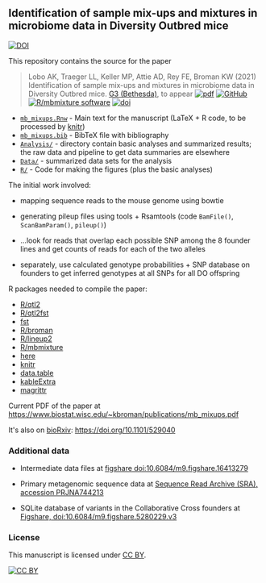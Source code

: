 ## Identification of sample mix-ups and mixtures in microbiome data in Diversity Outbred mice

[![DOI](https://zenodo.org/badge/161683290.svg)](https://zenodo.org/badge/latestdoi/161683290)

This repository contains the source for the paper

> Lobo AK, Traeger LL, Keller MP, Attie AD, Rey FE, Broman KW (2021)
> Identification of sample mix-ups and mixtures in microbiome data in
> Diversity Outbred mice. [G3
> (Bethesda)](https://academic.oup.com/g3journal), to appear
> [![pdf](https://kbroman.org/icons16/pdf-icon.png)](https://academic.oup.com/g3journal/advance-article-pdf/doi/10.1093/g3journal/jkab308/40259169/jkab308.pdf)
> [![GitHub](https://kbroman.org/icons16/github-icon.png)](https://github.com/kbroman/Paper_MBmixups)
> [![R/mbmixture software](https://kbroman.org/icons16/R-icon.png)](https://github.com/kbroman/mbmixture)
> [![doi](https://kbroman.org/icons16/doi-icon.png)](https://doi.org/10.1093/g3journal/jkab308)


- [`mb_mixups.Rnw`](mb_mixups.Rnw) - Main text for the manuscript
  (LaTeX + R code, to be processed by [knitr](https://yihui.org/knitr/))
- [`mb_mixups.bib`](mb_mixups.bib) - BibTeX file with bibliography
- [`Analysis/`](Analysis/) - directory contain basic analyses and
  summarized results; the raw data and pipeline to get data summaries
  are elsewhere
- [`Data/`](Data/) - summarized data sets for the analysis
- [`R/`](R/) - Code for making the figures (plus the basic analyses)

The initial work involved:

- mapping sequence reads to the mouse genome using bowtie

- generating pileup files using tools + Rsamtools
  (code `BamFile()`, `ScanBamParam()`, `pileup()`)

- ...look for reads that overlap each possible SNP among the 8
  founder lines and get counts of reads for each of the two alleles

- separately, use calculated genotype probabilities + SNP database
  on founders to get inferred genotypes at all SNPs for all DO
  offspring

R packages needed to compile the paper:

- [R/qtl2](https://kbroman.org/qtl2)
- [R/qtl2fst](https://github.com/rqtl/qtl2fst)
- [fst](http://www.fstpackage.org)
- [R/broman](https://github.com/kbroman/broman)
- [R/lineup2](https://github.com/kbroman/lineup2)
- [R/mbmixture](https://github.com/kbroman/mbmixture)
- [here](https://here.r-lib.org)
- [knitr](https://yihui.org/knitr/)
- [data.table](https://r-datatable.com/)
- [kableExtra](http://haozhu233.github.io/kableExtra/)
- [magrittr](https://magrittr.tidyverse.org/)


Current PDF of the paper at <https://www.biostat.wisc.edu/~kbroman/publications/mb_mixups.pdf>

It's also on [bioRxiv](https://www.biorxiv.org): <https://doi.org/10.1101/529040>


### Additional data

- Intermediate data files at [figshare
  doi:10.6084/m9.figshare.16413279](https://doi.org/10.6084/m9.figshare.16413279)

- Primary metagenomic sequence data at [Sequence Read Archive (SRA),
  accession
  PRJNA744213](https://www.ncbi.nlm.nih.gov/bioproject/PRJNA744213)

- SQLite database of variants in the Collaborative Cross founders at
  [Figshare, doi:10.6084/m9.figshare.5280229.v3](https://doi.org/10.6084/m9.figshare.5280229.v3)


### License

This manuscript is licensed under [CC BY](https://creativecommons.org/licenses/by/3.0/).

[![CC BY](https://i.creativecommons.org/l/by/3.0/88x31.png)](https://creativecommons.org/licenses/by/3.0/)
